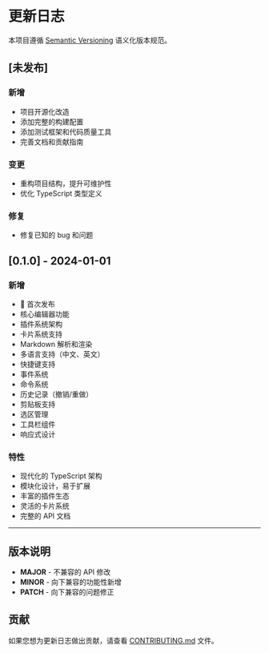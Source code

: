# 更新日志

本项目遵循 [Semantic Versioning](https://semver.org/lang/zh-CN/) 语义化版本规范。

## [未发布]

### 新增
- 项目开源化改造
- 添加完整的构建配置
- 添加测试框架和代码质量工具
- 完善文档和贡献指南

### 变更
- 重构项目结构，提升可维护性
- 优化 TypeScript 类型定义

### 修复
- 修复已知的 bug 和问题

## [0.1.0] - 2024-01-01

### 新增
- 🎉 首次发布
- 核心编辑器功能
- 插件系统架构
- 卡片系统支持
- Markdown 解析和渲染
- 多语言支持（中文、英文）
- 快捷键支持
- 事件系统
- 命令系统
- 历史记录（撤销/重做）
- 剪贴板支持
- 选区管理
- 工具栏组件
- 响应式设计

### 特性
- 现代化的 TypeScript 架构
- 模块化设计，易于扩展
- 丰富的插件生态
- 灵活的卡片系统
- 完整的 API 文档

---

## 版本说明

- **MAJOR** - 不兼容的 API 修改
- **MINOR** - 向下兼容的功能性新增  
- **PATCH** - 向下兼容的问题修正

## 贡献

如果您想为更新日志做出贡献，请查看 [CONTRIBUTING.md](CONTRIBUTING.md) 文件。 